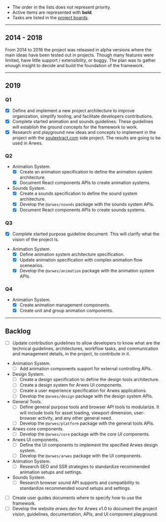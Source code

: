 - The order in the lists does not represent priority.
- Active items are represented with **bold**.
- Tasks are listed in the [project boards](https://github.com/arwes/arwes/projects).

----

## 2014 - 2018

From 2014 to 2018 the project was released in alpha versions where the main
ideas have been tested out in projects. Though many features were limited, have
little support / extensibility, or buggy. The plan was to gather enough insight
to decide and build the foundation of the framework.

----

## 2019

### Q1

- [x] Define and implement a new project architecture to improve organization,
simplify tooling, and facilitate developers contributions.
- [x] Complete started animation and sounds guidelines. These guidelines will
establish the ground concepts for the framework to work.
- [x] Research and playground new ideas and concepts to implement in the project
with the [soulextract.com](https://github.com/soulextract/soulextract.com) side
project. The results are going to be used in Arwes.

### Q2

- Animation System.
  - [x] Create an animation specification to define the animation system architecture.
  - [x] Document React components APIs to create animation systems.
- Sounds System.
  - [x] Create a sounds specification to define the sound system architecture.
  - [x] Develop the `@arwes/sounds` package with the sounds system APIs.
  - [x] Document React components APIs to create sounds systems.

### Q3

- [x] Complete started purpose guideline document. This will clarify what
the vision of the project is.
- Animation System.
  - [x] Define animation system architecture specification.
  - [x] Update animation specification with complex animation flow scenearios.
  - [x] Develop the `@arwes/animation` package with the animation system APIs.

### Q4

- Animation System.
  - [x] Create animation management components.
  - [x] Create unit and group animation components.

----

## Backlog

- [ ] Update contribution guidelines to allow developers to know what are the
technical guidelines, architectures, workflow tasks, and communication and
management details, in the project, to contribute in it.
- Animation System.
  - [ ] Add animation components support for external controlling APIs.
- Design System.
  - [ ] Create a design specification to define the design tools architecture.
  - [ ] Create a design system for Arwes UI components.
  - [ ] Create a user experience specification for Arwes applications.
  - [ ] Develop the `@arwes/design` package with the design system APIs.
- General Tools.
  - [ ] Define general purpose tools and browser API tools to modularize. It will
  include tools for asset loading, viewport dimension, user-browser activity,
  and any other general need.
  - [ ] Develop the `@arwes/platform` package with the general tools APIs.
- Arwes core components.
  - [ ] Develop the `@arwes/core` package with the core UI components.
- Arwes UI components.
  - [ ] Define the UI components to implement the specified Arwes design system.
  - [ ] Develop the `@arwes/arwes` package with the UI components.
- Animation System.
  - [ ] Research SEO and SSR strategies to standardize recommended animation
  setups and settings.
- Sounds System.
  - [ ] Research browser sound API supports and compatibility to standardize
  recommended sound setups and settings.
- [ ] Create user guides documents where to specify how to use the framework.
- [ ] Develop the website _arwes.dev_ for Arwes v1.0 to document the project
vision, guidelines, documentation, APIs, and UI component playground.
